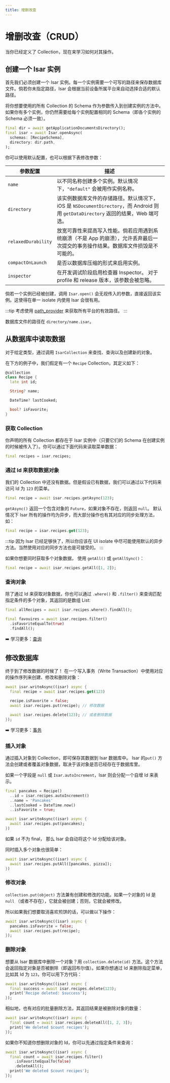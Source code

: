 ```yaml
---
title: 增删改查
---
```


# 增删改查（CRUD）

当你已经定义了 Collection，现在来学习如何对其操作。

## 创建一个 Isar 实例

首先我们必须创建一个 Isar 实例。每一个实例需要一个可写的路径来保存数据库文件。倘若你未指定路径，Isar 会根据当前设备所属平台来自动选择合适的默认路径。

将你想要使用的所有 Collection 的 Schema 作为参数传入到创建实例的方法中。如果你有多个实例，你仍然需要给每个实例配置相同的 Schema（即各个实例的 Schema 必须一致）。

```dart
final dir = await getApplicationDocumentsDirectory();
final isar = await Isar.openAsync(
  schemas: [RecipeSchema],
  directory: dir.path,
);
```

你可以使用默认配置，也可以根据下表修改参数：

| 参数配置            | 描述                                                                                                                              |
| ------------------- | --------------------------------------------------------------------------------------------------------------------------------- |
| `name`              | 以不同名称创建多个实例。默认情况下，`"default"` 会被用作实例名称。                                                                |
| `directory`         | 该实例数据库文件的存储路径。默认情况下，iOS 是 `NSDocumentDirectory`，而 Android 则用 `getDataDirectory` 返回的结果，Web 端可选。 |
| `relaxedDurability` | 放宽可靠性来提高写入性能。倘若应用遇到系统崩溃（不是 App 的崩溃），允许丢弃最后一次提交的事务操作结果。数据库文件损毁是不可能的。 |
| `compactOnLaunch`   | 是否以数据库压缩的形式来启用实例。                                                                                                |
| `inspector`         | 在开发调试阶段启用检查器 Inspector。 对于 profile 和 release 版本，该参数会被忽略。                                               |

倘若一个实例已经被创建，调用 `Isar.open()` 会无视传入的参数，直接返回该实例。这使得在单一 isolate 内使用 Isar 会很有用。

:::tip
考虑使用 [path_provider](https://pub.dev/packages/path_provider) 来获取所有平台的有效路径。
:::

数据库文件的路径在 `directory/name.isar`。

## 从数据库中读取数据

对于给定类型，通过调用 `IsarCollection` 来查找、查询以及创建新的对象。

在下方的例子中，我们假定有一个 `Recipe` Collection，其定义如下：

```dart
@collection
class Recipe {
  late int id;

  String? name;

  DateTime? lastCooked;

  bool? isFavorite;
}
```

### 获取 Collection

你声明的所有 Collection 都存在于 Isar 实例中（只要它们的 Schema 在创建实例的时候被传入了）。你可以通过下面代码来读取菜单数据：

```dart
final recipes = isar.recipes;
```

### 通过 Id 来获取数据对象

我们的 Collection 中还没有数据。但是假设已有数据，我们可以通过以下代码来访问 Id 为 `123` 的菜单。

```dart
final recipe = await isar.recipes.getAsync(123);
```

`getAsync()` 返回一个包含对象的 `Future`，如果对象不存在，则返回 `null`。 默认情况下 Isar 所有的操作均为异步，而大部分操作也有其对应的同步处理方法，如：

```dart
final recipe = isar.recipes.get(123);
```

:::tip
因为 Isar 已经足够快了，所以你应该在 UI isolate 中尽可能使用默认的异步方法。当然使用对应的同步方法也是可接受的。
:::

如果你想要同时获取多个对象数据， 使用 `getAll()` 或 `getAllSync()`：

```dart
final recipe = await isar.recipes.getAll([1, 2]);
```

### 查询对象

除了通过 Id 来获取对象数据，你也可以通过 `.where()` 和 `.filter()` 来查询匹配指定条件的多个对象，其返回的是数组 List:

```dart
final allRecipes = await isar.recipes.where().findAll();

final favouires = await isar.recipes.filter()
  .isFavoriteEqualTo(true)
  .findAll();
```

➡️ 学习更多：[查询](queries)

## 修改数据库

终于到了修改数据的时候了！ 在一个写入事务（Write Transaction）中使用对应的操作序列来创建、修改和删除对象：

```dart
await isar.writeAsync((isar) async {
  final recipe = await isar.recipes.get(123)

  recipe.isFavorite = false;
  await isar.recipes.put(recipe); // 修改数据

  await isar.recipes.delete(123); // 或者删除数据
});
```

➡️ 学习更多：[事务](transactions)

### 插入对象

通过插入对象到 Collection，即可保存其数据到 Isar 数据库中。 Isar 的`put()` 方法会创建或者覆盖对象数据，取决于该对象是否已经存在于数据库里。

如果一个字段是 `null` 或 `Isar.autoIncrement`，Isar 则会分配一个自增 Id 来表示。

```dart
final pancakes = Recipe()
  ..id = isar.recipes.autoIncrement()
  ..name = 'Pancakes'
  ..lastCooked = DateTime.now()
  ..isFavorite = true;

await isar.writeAsync((isar) async {
  await isar.recipes.put(pancakes);
})
```

如果 `id` 不为 final， 那么 Isar 会自动将这个 Id 分配给该对象。

同时插入多个对象也很简单：

```dart
await isar.writeAsync((isar) async {
  await isar.recipes.putAll([pancakes, pizza]);
})
```

### 修改对象

`collection.put(object)` 方法兼有创建和修改的功能。如果一个对象的 Id 是 `null` （或者不存在），它就会被创建；否则，它就会被修改。

所以如果我们想要取消喜欢煎饼的话，可以做以下操作：

```dart
await isar.writeAsync((isar) async {
  pancakes.isFavorite = false;
  await isar.recipes.put(recipe);
});
```

### 删除对象

想要从 Isar 数据库中删除一个对象？用 `collection.delete(id)` 方法。这个方法会返回指定对象是否被删除（即返回布尔值）。如果你想通过 Id 来删除指定菜单，比如其 Id 为 `123`，你可以用下方代码：

```dart
await isar.writeAsync((isar) async {
  final success = await isar.recipes.delete(123);
  print('Recipe deleted: $success');
});
```

相似地，也有对应的批量删除方法，其返回结果是被删除对象的数量：

```dart
await isar.writeAsync((isar) async {
  final count = await isar.recipes.deleteAll([1, 2, 3]);
  print('We deleted $count recipes');
});
```

如果你不知道你想删除对象的 Id，你可以先通过指定条件来查询：

```dart
await isar.writeAsync((isar) async {
  final count = await isar.recipes.filter()
    .isFavoriteEqualTo(false)
    .deleteAll();
  print('We deleted $count recipes');
});
```
